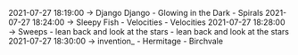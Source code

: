 2021-07-27 18:19:00 -> Django Django - Glowing in the Dark - Spirals
2021-07-27 18:24:00 -> Sleepy Fish - Velocities - Velocities
2021-07-27 18:28:00 -> Sweeps - lean back and look at the stars - lean back and look at the stars
2021-07-27 18:30:00 -> invention_ - Hermitage - Birchvale
